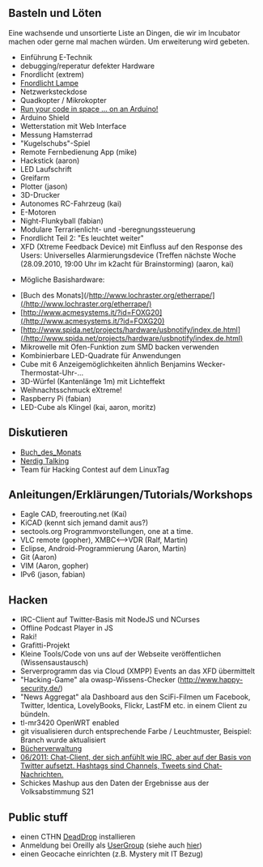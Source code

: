 ## Basteln und Löten

Eine wachsende und unsortierte Liste an Dingen, die wir im Incubator machen oder gerne mal machen würden. Um erweiterung wird gebeten.

* Einführung E-Technik
* debugging/reperatur defekter Hardware
* Fnordlicht (extrem)
* [Fnordlicht Lampe](/http://www.youtube.com/watch?v=f5fwmK48LkY)
* Netzwerksteckdose
* Quadkopter / Mikrokopter
* [Run your code in space ... on an Arduino!](/http://ukseds.org/newwp/wp-content/uploads/2011/07/OpenSpace365BetaCallForParticipation.pdf)
* Arduino Shield
* Wetterstation mit Web Interface
* Messung Hamsterrad
* "Kugelschubs"-Spiel
* Remote Fernbedienung App (mike)
* Hackstick (aaron)
* LED Laufschrift
* Greifarm
* Plotter (jason)
* 3D-Drucker
* Autonomes RC-Fahrzeug (kai)
* E-Motoren
* Night-Flunkyball (fabian)
* Modulare Terrarienlicht- und -beregnungssteuerung
* Fnordlicht Teil 2: "Es leuchtet weiter"
* XFD (Xtreme Feedback Device) mit Einfluss auf den Response des Users: Universelles Alarmierungsdevice (Treffen nächste Woche (28.09.2010, 19:00 Uhr im k2acht für Brainstorming) (aaron, kai)
 - Mögliche Basishardware:
  * [Buch des Monats](/http://www.lochraster.org/etherrape/](/http://www.lochraster.org/etherrape/)
  * [http://www.acmesystems.it/?id=FOXG20](/http://www.acmesystems.it/?id=FOXG20)
  * [http://www.spida.net/projects/hardware/usbnotify/index.de.html](/http://www.spida.net/projects/hardware/usbnotify/index.de.html)
* Mikrowelle mit Ofen-Funktion zum SMD backen verwenden
* Kombinierbare LED-Quadrate für Anwendungen
* Cube mit 6 Anzeigemöglichkeiten ähnlich Benjamins Wecker-Thermostat-Uhr-...
* 3D-Würfel (Kantenlänge 1m) mit Lichteffekt
* Weihnachtsschmuck eXtreme!
* Raspberry Pi (fabian)
* LED-Cube als Klingel (kai, aaron, moritz)

## Diskutieren

* [Buch_des_Monats](http://cthn.de/projects/buch_des_monats)
* [Nerdig Talking](/https://twitter.com/#!/mknittig/status/93970594349068288)
* Team für Hacking Contest auf dem LinuxTag

## Anleitungen/Erklärungen/Tutorials/Workshops

* Eagle CAD, freerouting.net (Kai)
* KiCAD (kennt sich jemand damit aus?)
* sectools.org Programmvorstellungen, one at a time.
* VLC remote (gopher), XMBC<-->VDR (Ralf, Martin)
* Eclipse, Android-Programmierung (Aaron, Martin)
* Git (Aaron)
* VIM (Aaron, gopher)
* IPv6 (jason, fabian)

## Hacken

* IRC-Client auf Twitter-Basis mit NodeJS und NCurses
* Offline Podcast Player in JS
* Raki!
* Grafitti-Projekt
* Kleine Tools/Code von uns auf der Webseite veröffentlichen (Wissensaustausch)
* Serverprogramm das via Cloud (XMPP) Events an das XFD übermittelt
* "Hacking-Game" ala owasp-Wissens-Checker (http://www.happy-security.de/)
* "News Aggregat" ala Dashboard aus den SciFi-Filmen um Facebook, Twitter, Identica, LovelyBooks, Flickr, LastFM etc. in einem Client zu bündeln.
* tl-mr3420 OpenWRT enabled
* git visualisieren durch entsprechende Farbe / Leuchtmuster, Beispiel: Branch wurde aktualisiert
* [Bücherverwaltung](/page/Buecherverwaltung)
* [06/2011: Chat-Client, der sich anfühlt wie IRC, aber auf der Basis von Twitter aufsetzt. Hashtags sind Channels, Tweets sind Chat-Nachrichten.](/projects/TwitterIRC)
* Schickes Mashup aus den Daten der Ergebnisse aus der Volksabstimmung S21

## Public stuff

* einen CTHN [DeadDrop](/http://deaddrops.com/) installieren 
* Anmeldung bei Oreilly als [UserGroup](/http://www.oreilly.de/ug/) (siehe auch [hier](/http://community.oreilly.de/blog/2011/07/20/aufruf-an-alle-usergroups-wir-stellen-sie-vor/))
* einen Geocache einrichten (z.B. Mystery mit IT Bezug)

